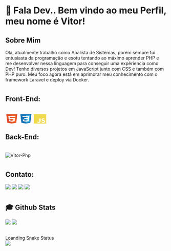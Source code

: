 
# 👋  Fala Dev.. Bem vindo ao meu Perfil, meu nome é Vitor!

<h2> Sobre Mim </h2>

<div>
  <p>Olá, atualmente trabalho como Analista de Sistemas, porém sempre fui entusiasta da programação e esotu tentando ao máximo aprender PHP e me desenvolver nessa linguagem
    para conseguir uma expêriencia como Dev! Tenho diversos projetos em JavaScript junto com CSS e também com PHP puro. Meu foco agora está em aprimorar meu conhecimento com o 
    framework Laravel e deploy via Docker. </p>
</div>

#
<h2> Front-End: </h2>
<div style="display: inline_block"><br>
  <img align="center" alt="Vitor-HTML" height="30" width="40" src="https://raw.githubusercontent.com/devicons/devicon/master/icons/html5/html5-original.svg">
  <img align="center" alt="Vitor-CSS" height="30" width="40" src="https://raw.githubusercontent.com/devicons/devicon/master/icons/css3/css3-original.svg">
  <img align="center" alt="Vitor-Js" height="30" width="40" src="https://raw.githubusercontent.com/devicons/devicon/master/icons/javascript/javascript-plain.svg">
</div>

<h2> Back-End: </h2>
<div style="display: inline_block"><br>
  <img align="center" alt="Vitor-Php" height="30" width="40" src="https://camo.githubusercontent.com/c30cbe069862d8162ccb32e5decd5154505e11dd1d93694f0a58934c5bbe5f78/68747470733a2f2f73696d706c6569636f6e732e6f72672f69636f6e732f7068702e737667">
</div>


#
<h2> Contato: </h2>
<div>
  <a href="https://www.linkedin.com/in/vitor-augusto-santos-203596202/" target="_blank"><img src="https://img.shields.io/badge/-LinkedIn-%230077B5?style=for-the-badge&logo=linkedin&logoColor=white"></a> 
  <a href = "mailto:vaugusto.pereira17@gmail.com"><img src="https://img.shields.io/badge/-Gmail-%23333?style=for-the-badge&logo=gmail&logoColor=white" target="_blank"></a>
  <a href="#" target="_blank"><img src="https://img.shields.io/badge/Discord-7289DA?style=for-the-badge&logo=discord&logoColor=white"></a>
  <a href="https://www.instagram.com/v1timm/" target="_blank"><img src="https://img.shields.io/badge/-Instagram-%23E4405F?style=for-the-badge&logo=instagram&logoColor=white"></a>
</div>

 #
 ## :mortar_board: Github Stats
<div>
  <a href="https://github.com/LongSlever"></a>
   <img height="180em" src="https://github-readme-stats.vercel.app/api?username=LongSlever&show_icons=true&theme=dracula"/>
  <img height="180em" src="https://github-readme-stats.vercel.app/api/top-langs/?username=LongSlever&layout=compact&langs_count=7&theme=dracula"/>
</div>


##
<div>
Loanding Snake Status
</div>
<div>
  <picture align="center">    
    <img src="https://github.com/LongSlever/LongSlever/blob/main/snake-svg.svg">
  </picture>
</div>
